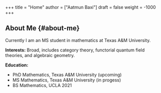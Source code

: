 +++
title = "Home"
author = ["Aatmun Baxi"]
draft = false
weight = -1000
+++

## About Me {#about-me}

Currently I am an MS student in mathematics at Texas A&amp;M University.

**Interests:** Broad, includes category theory, functorial quantum field theories, and algebraic geometry.

**Education:**

-   PhD Mathematics, Texas A&amp;M University (upcoming)
-   MS Mathematics, Texas A&amp;M University (in progess)
-   BS Mathematics, UCLA 2021

